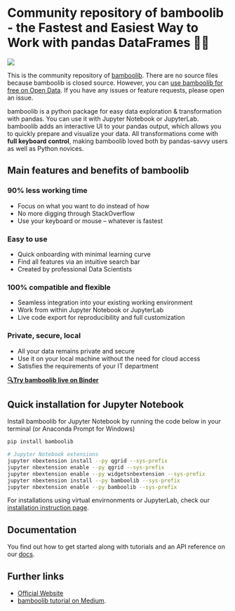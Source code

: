 # Community repository of bamboolib - the Fastest and Easiest Way to Work with pandas DataFrames 🐼🐍
[![](https://img.shields.io/badge/python->=3.6-blue.svg)](https://bamboolib.com)


This is the community repository of [bamboolib](https://bamboolib.8080labs.com/). There are no source files because bamboolib is closed source. However, you can [use bamboolib for free on Open Data](https://bamboolib.8080labs.com/get-started). If you have any issues or feature requests, please open an issue.

bamboolib is a python package for easy data exploration & transformation with pandas. You can use it with Jupyter Notebook or JupyterLab. bamboolib adds an interactive UI to your pandas output, which allows you to quickly prepare and visualize your data. All transformations come with **full keyboard control**, making bamboolib loved both by pandas-savvy users as well as Python novices.

## Main features and benefits of bamboolib

### 90% less working time

- Focus on what you want to do instead of how
- No more digging through StackOverflow
- Use your keyboard or mouse – whatever is fastest

### Easy to use

- Quick onboarding with minimal learning curve
- Find all features via an intuitive search bar
- Created by professional Data Scientists

### 100% compatible and flexible

- Seamless integration into your existing working environment
- Work from within Jupyter Notebook or JupyterLab
- Live code export for reproducibility and full customization

### Private, secure, local

- All your data remains private and secure
- Use it on your local machine without the need for cloud access
- Satisfies the requirements of your IT department

__[🔍Try bamboolib live on Binder](https://bamboolib.com/demo)__

## Quick installation for Jupyter Notebook

Install bamboolib for Jupyter Notebook by running the code below in your terminal (or Anaconda Prompt for Windows)

```bash
pip install bamboolib

# Jupyter Notebook extensions
jupyter nbextension install --py qgrid --sys-prefix
jupyter nbextension enable --py qgrid --sys-prefix
jupyter nbextension enable --py widgetsnbextension --sys-prefix
jupyter nbextension install --py bamboolib --sys-prefix
jupyter nbextension enable --py bamboolib --sys-prefix
```

For installations using virtual envirnonments or JupyterLab, check our [installation instruction page](https://docs.bamboolib.8080labs.com/documentation/how-tos/installation-and-setup/install-bamboolib).

## Documentation

You find out how to get started along with tutorials and an API reference on our [docs](https://docs.bamboolib.8080labs.com/).

## Further links

- [Official Website](https://bamboolib.8080labs.com/)
- [bamboolib tutorial on Medium](https://towardsdatascience.com/bamboolib-learn-and-use-pandas-without-coding-23a7d3a94e1b).
